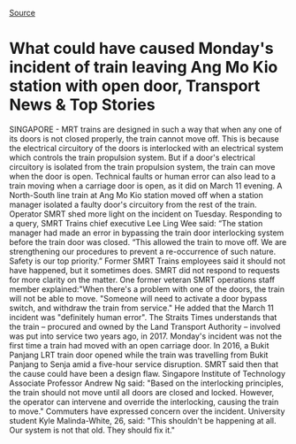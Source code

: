 [Source](https://www.straitstimes.com/singapore/transport/what-could-have-caused-mondays-incident-of-train-moving-with-open-door "Permalink to What could have caused Monday's incident of train leaving Ang Mo Kio station with open door, Transport News & Top Stories")

# What could have caused Monday's incident of train leaving Ang Mo Kio station with open door, Transport News & Top Stories

SINGAPORE - MRT trains are designed in such a way that when any one of its doors is not closed properly, the train cannot move off.
This is because the electrical circuitory of the doors is interlocked with an electrical system which controls the train propulsion system.
But if a door's electrical circuitory is isolated from the train propulsion system, the train can move when the door is open.
Technical faults or human error can also lead to a train moving when a carriage door is open, as it did on March 11 evening.
A North-South line train at Ang Mo Kio station moved off when a station manager isolated a faulty door's circuitory from the rest of the train.
Operator SMRT shed more light on the incident on Tuesday. 
Responding to a query, SMRT Trains chief executive Lee Ling Wee said: “The station manager had made an error in bypassing the train door interlocking system before the train door was closed. 
“This allowed the train to move off. We are strengthening our procedures to prevent a re-occurrence of such nature. Safety is our top priority.”
Former SMRT Trains employees said it should not have happened, but it sometimes does.
SMRT did not respond to requests for more clarity on the matter.
One former veteran SMRT operations staff member explained:"When there's a problem with one of the doors, the train will not be able to move.
"Someone will need to activate a door bypass switch, and withdraw the train from service."
He added that the March 11 incident was "definitely human error".
The Straits Times understands that the train – procured and owned by the Land Transport Authority – involved was put into service two years ago, in 2017.
Monday's incident was not the first time a train had moved with an open carriage door. In 2016, a Bukit Panjang LRT train door opened while the train was travelling from Bukit Panjang to Senja amid a five-hour service disruption.
SMRT said then that the cause could have been a design flaw.
Singapore Institute of Technology Associate Professor Andrew Ng said: "Based on the interlocking principles, the train should not move until all doors are closed and locked. However, the operator can intervene and override the interlocking, causing the train to move."
Commuters have expressed concern over the incident. University student Kyle Malinda-White, 26, said: "This shouldn't be happening at all. Our system is not that old. They should fix it."